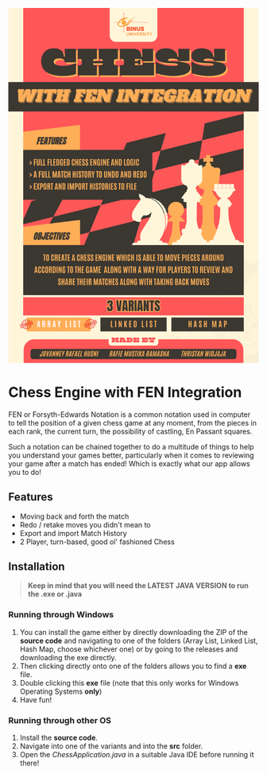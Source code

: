 ![screenshot](Documentation/Chess_Poster.png)

# Chess Engine with FEN Integration

FEN or Forsyth-Edwards Notation is a common notation used in computer to tell the position of a given chess game at any moment, from the pieces in each rank, the current turn, the possibility of castling, En Passant squares. 

Such a notation can be chained together to do a multitude of things to help you understand your games better, particularly when it comes to reviewing your game after a match has ended! Which is exactly what our app allows you to do!

## Features
- Moving back and forth the match
- Redo / retake moves you didn't mean to
- Export and import Match History
- 2 Player, turn-based, good ol' fashioned Chess

## Installation
> **Keep in mind that you will need the LATEST JAVA VERSION to run the .exe or .java**

### Running through Windows
1. You can install the game either by directly downloading the ZIP of the **source code** and navigating to one of the folders (Array List, Linked List, Hash Map, choose whichever one) or by going to the releases and downloading the exe directly.
2. Then clicking directly onto one of the folders allows you to find a **exe** file.
3. Double clicking this **exe** file (note that this only works for Windows Operating Systems **only**)
4. Have fun!

### Running through other OS
1. Install the **source code**.
2. Navigate into one of the variants and into the **src** folder.
3. Open the *ChessApplication.java* in a suitable Java IDE before running it there!


